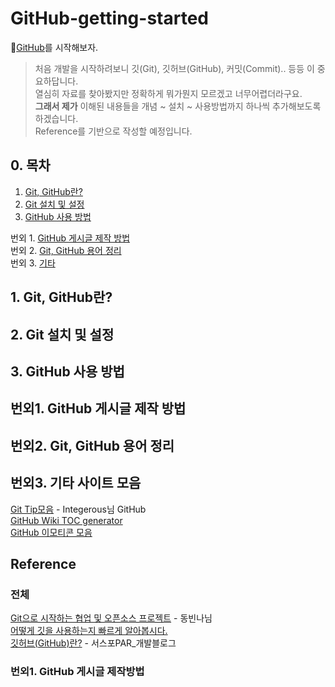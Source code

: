 # GitHub-getting-started
📝[GitHub](https://github.com/)를 시작해보자.

> 처음 개발을 시작하려보니 깃(Git), 깃허브(GitHub), 커밋(Commit).. 등등 이 중요하답니다.<br>
> 열심히 자료를 찾아봤지만 정확하게 뭐가뭔지 모르겠고 너무어렵더라구요.<br>
> **그래서 제가** 이해된 내용들을 개념 ~ 설치 ~ 사용방법까지 하나씩 추가해보도록 하겠습니다.<br>
> Reference를 기반으로 작성할 예정입니다.


## 0. 목차

1. [Git, GitHub란?](#1-git-github란)
2. [Git 설치 및 설정](#2-git-설치-및-설정)
3. [GitHub 사용 방법](#3-github-사용-방법)

  
번외 1. [GitHub 게시글 제작 방법](#번외1-github-게시글-제작-방법)<br>
번외 2. [Git, GitHub 용어 정리](#번외2-git-github-용어-정리)<br>
번외 3. [기타](#번외3-기타-사이트-모음)

## 1. Git, GitHub란?

## 2. Git 설치 및 설정

## 3. GitHub 사용 방법

## 번외1. GitHub 게시글 제작 방법

## 번외2. Git, GitHub 용어 정리

## 번외3. 기타 사이트 모음
[Git Tip모음](https://github.com/Integerous/git-tips) - Integerous님 GitHub <br>
[GitHub Wiki TOC generator](https://ecotrust-canada.github.io/markdown-toc/)<br>
[GitHub 이모티콘 모음](https://gist.github.com/rxaviers/7360908)<br>

## Reference

### 전체
[Git으로 시작하는 협업 및 오픈소스 프로젝트](https://edu.goorm.io/lecture/11528/git%25EC%259C%25BC%25EB%25A1%259C-%25EC%258B%259C%25EC%259E%2591%25ED%2595%2598%25EB%258A%2594-%25ED%2598%2591%25EC%2597%2585-%25EB%25B0%258F-%25EC%2598%25A4%25ED%2594%2588%25EC%2586%258C%25EC%258A%25A4-%25ED%2594%2584%25EB%25A1%259C%25EC%25A0%259D%25ED%258A%25B8) - 동빈나님 <br>
[어떻게 깃을 사용하는지 빠르게 알아봅시다.](https://www.pigno.se/barn/tutorial-git/docs/#/?id=fearful-%ec%86%8c%ec%8a%a4-%eb%b3%91%ed%95%a9)<br>
[깃허브(GitHub)란?](https://tlsdnjs12.tistory.com/7) - 서스포PAR_개발블로그<br>



### 번외1. GitHub 게시글 제작방법

